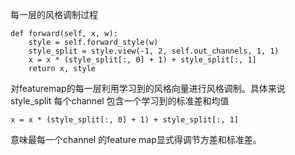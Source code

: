
每一层的风格调制过程
```
def forward(self, x, w):
    style = self.forward_style(w)
    style_split = style.view(-1, 2, self.out_channels, 1, 1)
    x = x * (style_split[:, 0] + 1) + style_split[:, 1]
    return x, style
```
对featuremap的每一层利用学习到的风格向量进行风格调制。具体来说style_split 每个channel 包含一个学习到的标准差和均值
```
x = x * (style_split[:, 0] + 1) + style_split[:, 1]
```
意味最每一个channel 的feature map显式得调节方差和标准差。
